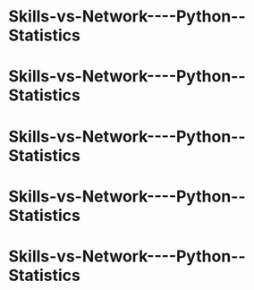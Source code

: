 # Skills-vs-Network----Python--Statistics
# Skills-vs-Network----Python--Statistics
# Skills-vs-Network----Python--Statistics
# Skills-vs-Network----Python--Statistics
# Skills-vs-Network----Python--Statistics
